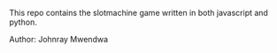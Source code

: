 This repo contains the slotmachine game written in both javascript and python.

Author: Johnray Mwendwa